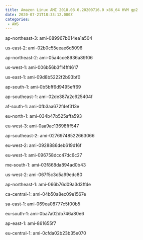 ```yaml
---
title: Amazon Linux AMI 2018.03.0.20200716.0 x86_64 HVM gp2
date: 2020-07-21T18:33:12.000Z
categories:
 - AWS
---
```


ap-northeast-3: ami-089967b014ea1a504

us-east-2: ami-02b0c55eeae6d5096

ap-northeast-2: ami-05a4cce8936a89f06

us-west-1: ami-006b56b3f14ff4617

us-east-1: ami-09d8b5222f2b93bf0

ap-south-1: ami-0b5bff6d9495eff69

ap-southeast-1: ami-02de387a2c625404f

af-south-1: ami-0fb3aa672f4ef313e

eu-north-1: ami-034b47b525affa593

eu-west-3: ami-0aa9ac13698fff547

ap-southeast-2: ami-02769748522663066

eu-west-2: ami-0928886deb619d16f

eu-west-1: ami-096758dcc47dc6c27

me-south-1: ami-03f868da894ad0b43

us-west-2: ami-067f5c3d5a99edc80

ap-northeast-1: ami-066b76d09a3d3ff4e

ca-central-1: ami-04b50a8ec09e1567e

sa-east-1: ami-069ea08777c5f00b5

eu-south-1: ami-0ba7a02db746a80e6

ap-east-1: ami-861655f7

eu-central-1: ami-0cfda02b23b35e070

